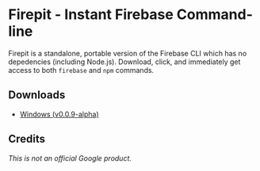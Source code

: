 # Firepit - Instant Firebase Command-line

Firepit is a standalone, portable version of the Firebase CLI which has no depedencies (including Node.js). Download, click, and immediately get access to both `firebase` and `npm` commands.

## Downloads
* [Windows (v0.0.9-alpha)](http://storage.googleapis.com/fir-tools-builds/firepit/firepit-win-0-0-9-signed.exe)

## Credits
*This is not an official Google product.*
